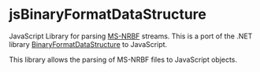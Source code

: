 # jsBinaryFormatDataStructure
JavaScript Library for parsing [MS-NRBF](https://docs.microsoft.com/en-us/openspecs/windows_protocols/ms-nrbf/75b9fe09-be15-475f-85b8-ae7b7558cfe5) streams.
This is a port of the .NET library [BinaryFormatDataStructure](https://github.com/bbowyersmyth/BinaryFormatDataStructure) to JavaScript.

This library allows the parsing of MS-NRBF files to JavaScript objects.
